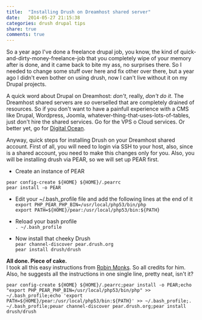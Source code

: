 ```yaml
---
title:  "Installing Drush on Dreamhost shared server"
date:   2014-05-27 21:15:38
categories: drush drupal tips
share: true
comments: true
---
```


So a year ago I've done a freelance drupal job, you know, the kind of quick-and-dirty-money-freelance-job that you completely wipe of your memory after is done, and it came back to bite my ass, no surprises there. So I needed to change some stuff over here and fix other over there, but a year ago I didn't even bother on using drush, now I can't live without it on my Drupal projects.  


A  quick word about Drupal on Dreamhost: *don't*, really, _don't do it_. The Dreamhost shared servers are *so* overselled that are completely drained of resources. So if you don't want to have a painfull experience with a CMS like Drupal, Wordpress, Joomla, whatever-thing-that-uses-lots-of-tables, just don't hire the shared services. Go for the VPS o Cloud services. Or better yet, go for [Digital Ocean](http://digitalocean.com).  


Anyway, quick steps for installing Drush on your Dreamhost shared account. First of all, you will need to login via SSH to your host, also, since is a shared account, you need to make this changes only for you. Also, you will be installing drush via PEAR, so we will set up PEAR first.  

- Create an instance of PEAR

`pear config-create ${HOME} ${HOME}/.pearrc`   
`pear install -o PEAR`   

- Edit your ~/.bash_profile file and add the following lines at the end of it  
`export PHP_PEAR_PHP_BIN=/usr/local/php53/bin/php`   
`export PATH=${HOME}/pear:/usr/local/php53/bin:${PATH}`  

- Reload your bash profile   
`. ~/.bash_profile`   

- Now install that cheeky Drush  
`pear channel-discover pear.drush.org`   
`pear install drush/drush`   

**All done. Piece of cake.**   
I took all this easy instructions from [Robin Monks](http://robinmonks.com/2012/02/installing-drush-on-a-shared-dreamhost-account/). So all credits for him.   
Also, he suggests all the instructions in one single line, pretty neat, isn't it?   

    pear config-create ${HOME} ${HOME}/.pearrc;pear install -o PEAR;echo "export PHP_PEAR_PHP_BIN=/usr/local/php53/bin/php" >> ~/.bash_profile;echo 'export PATH=${HOME}/pear:/usr/local/php53/bin:${PATH}' >> ~/.bash_profile;. ~/.bash_profile;peuar channel-discover pear.drush.org;pear install drush/drush
